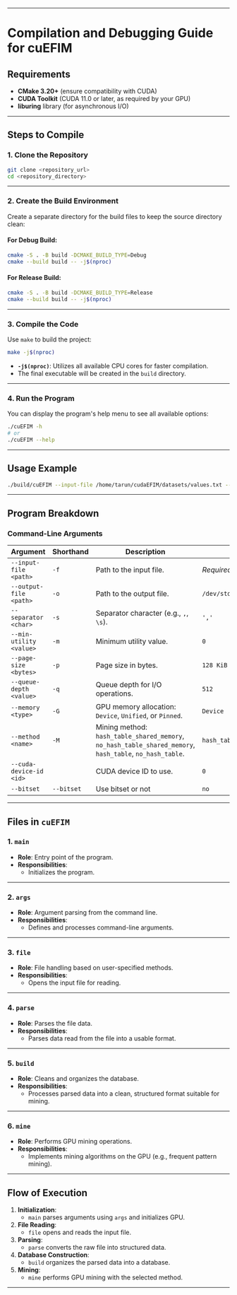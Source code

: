 
---

# **Compilation and Debugging Guide for cuEFIM**

## **Requirements**
- **CMake 3.20+** (ensure compatibility with CUDA)
- **CUDA Toolkit** (CUDA 11.0 or later, as required by your GPU)
- **liburing** library (for asynchronous I/O)

---

## **Steps to Compile**

### **1. Clone the Repository**
```bash
git clone <repository_url>
cd <repository_directory>
```

---

### **2. Create the Build Environment**
Create a separate directory for the build files to keep the source directory clean:

#### For Debug Build:
```bash
cmake -S . -B build -DCMAKE_BUILD_TYPE=Debug
cmake --build build -- -j$(nproc)
```

#### For Release Build:
```bash
cmake -S . -B build -DCMAKE_BUILD_TYPE=Release
cmake --build build -- -j$(nproc)
```

---

### **3. Compile the Code**
Use `make` to build the project:

```bash
make -j$(nproc)
```

- **`-j$(nproc)`**: Utilizes all available CPU cores for faster compilation.
- The final executable will be created in the `build` directory.

---

### **4. Run the Program**
You can display the program's help menu to see all available options:

```bash
./cuEFIM -h
# or
./cuEFIM --help
```

---

## **Usage Example**

```bash
./build/cuEFIM --input-file /home/tarun/cudaEFIM/datasets/values.txt --output-file /dev/stdout --seperator \\s --min-utility 30 --page-size 128 --queue-depth 32  --memory Device --method hash_table --bitset yes
```

---

## **Program Breakdown**

### **Command-Line Arguments**
| Argument                 | Shorthand | Description                                                 | Default              |
|--------------------------|-----------|-------------------------------------------------------------|----------------------|
| `--input-file <path>`    | `-f`      | Path to the input file.                                     | *Required*          |
| `--output-file <path>`   | `-o`      | Path to the output file.                                    | `/dev/stdout`        |
| `--separator <char>`     | `-s`      | Separator character (e.g., `,`, `\s`).                     | `','`               |
| `--min-utility <value>`  | `-m`      | Minimum utility value.                                      | `0`                 |
| `--page-size <bytes>`    | `-p`      | Page size in bytes.                                         | `128 KiB`           |
| `--queue-depth <value>`  | `-q`      | Queue depth for I/O operations.                            | `512`               |
| `--memory <type>`        | `-G`      | GPU memory allocation: `Device`, `Unified`, or `Pinned`.    | `Device`            |
| `--method <name>`        | `-M`      | Mining method: `hash_table_shared_memory`, `no_hash_table_shared_memory`, `hash_table`, `no_hash_table`. | `hash_table_shared_memory` |
| `--cuda-device-id <id>`  |           | CUDA device ID to use.                                      | `0`                 |
| `--bitset`               |`--bitset` | Use bitset or not                                           | `no`                |S

---

## **Files in `cuEFIM`**

### **1. `main`**
- **Role**: Entry point of the program.
- **Responsibilities**:
  - Initializes the program.

---

### **2. `args`**
- **Role**: Argument parsing from the command line.
- **Responsibilities**:
  - Defines and processes command-line arguments.

---

### **3. `file`**
- **Role**: File handling based on user-specified methods.
- **Responsibilities**:
  - Opens the input file for reading.

---

### **4. `parse`**
- **Role**: Parses the file data.
- **Responsibilities**:
  - Parses data read from the file into a usable format.

---

### **5. `build`**
- **Role**: Cleans and organizes the database.
- **Responsibilities**:
  - Processes parsed data into a clean, structured format suitable for mining.

---

### **6. `mine`**
- **Role**: Performs GPU mining operations.
- **Responsibilities**:
  - Implements mining algorithms on the GPU (e.g., frequent pattern mining).

---

## **Flow of Execution**

1. **Initialization**:
   - `main` parses arguments using `args` and initializes GPU.
2. **File Reading**:
   - `file` opens and reads the input file.
3. **Parsing**:
   - `parse` converts the raw file into structured data.
4. **Database Construction**:
   - `build` organizes the parsed data into a database.
5. **Mining**:
   - `mine` performs GPU mining with the selected method.

---
